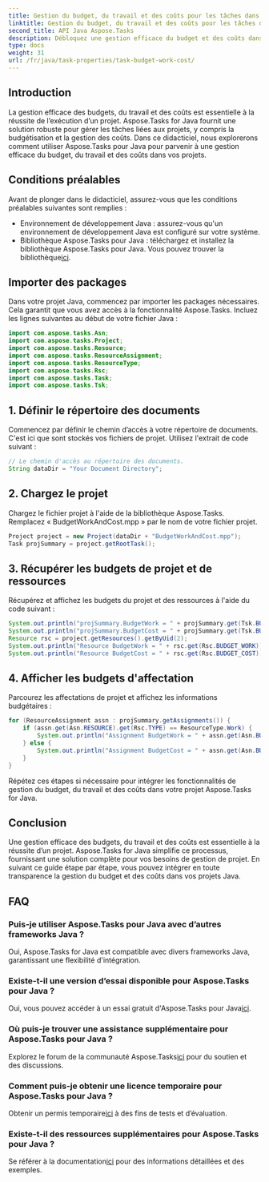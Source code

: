 ```yaml
---
title: Gestion du budget, du travail et des coûts pour les tâches dans Aspose.Tasks
linktitle: Gestion du budget, du travail et des coûts pour les tâches dans Aspose.Tasks
second_title: API Java Aspose.Tasks
description: Débloquez une gestion efficace du budget et des coûts dans les projets Java avec Aspose.Tasks. Découvrez des conseils étape par étape pour une intégration transparente.
type: docs
weight: 31
url: /fr/java/task-properties/task-budget-work-cost/
---
```

## Introduction
La gestion efficace des budgets, du travail et des coûts est essentielle à la réussite de l’exécution d’un projet. Aspose.Tasks for Java fournit une solution robuste pour gérer les tâches liées aux projets, y compris la budgétisation et la gestion des coûts. Dans ce didacticiel, nous explorerons comment utiliser Aspose.Tasks pour Java pour parvenir à une gestion efficace du budget, du travail et des coûts dans vos projets.
## Conditions préalables
Avant de plonger dans le didacticiel, assurez-vous que les conditions préalables suivantes sont remplies :
- Environnement de développement Java : assurez-vous qu'un environnement de développement Java est configuré sur votre système.
-  Bibliothèque Aspose.Tasks pour Java : téléchargez et installez la bibliothèque Aspose.Tasks pour Java. Vous pouvez trouver la bibliothèque[ici](https://releases.aspose.com/tasks/java/).
## Importer des packages
Dans votre projet Java, commencez par importer les packages nécessaires. Cela garantit que vous avez accès à la fonctionnalité Aspose.Tasks. Incluez les lignes suivantes au début de votre fichier Java :
```java
import com.aspose.tasks.Asn;
import com.aspose.tasks.Project;
import com.aspose.tasks.Resource;
import com.aspose.tasks.ResourceAssignment;
import com.aspose.tasks.ResourceType;
import com.aspose.tasks.Rsc;
import com.aspose.tasks.Task;
import com.aspose.tasks.Tsk;
```
## 1. Définir le répertoire des documents
Commencez par définir le chemin d’accès à votre répertoire de documents. C'est ici que sont stockés vos fichiers de projet. Utilisez l'extrait de code suivant :
```java
// Le chemin d'accès au répertoire des documents.
String dataDir = "Your Document Directory";
```
## 2. Chargez le projet
Chargez le fichier projet à l'aide de la bibliothèque Aspose.Tasks. Remplacez « BudgetWorkAndCost.mpp » par le nom de votre fichier projet.
```java
Project project = new Project(dataDir + "BudgetWorkAndCost.mpp");
Task projSummary = project.getRootTask();
```
## 3. Récupérer les budgets de projet et de ressources
Récupérez et affichez les budgets du projet et des ressources à l'aide du code suivant :
```java
System.out.println("projSummary.BudgetWork = " + projSummary.get(Tsk.BUDGET_WORK));
System.out.println("projSummary.BudgetCost = " + projSummary.get(Tsk.BUDGET_COST));
Resource rsc = project.getResources().getByUid(2);
System.out.println("Resource BudgetWork = " + rsc.get(Rsc.BUDGET_WORK));
System.out.println("Resource BudgetCost = " + rsc.get(Rsc.BUDGET_COST));
```
## 4. Afficher les budgets d'affectation
Parcourez les affectations de projet et affichez les informations budgétaires :
```java
for (ResourceAssignment assn : projSummary.getAssignments()) {
    if (assn.get(Asn.RESOURCE).get(Rsc.TYPE) == ResourceType.Work) {
        System.out.println("Assignment BudgetWork = " + assn.get(Asn.BUDGET_WORK));
    } else {
        System.out.println("Assignment BudgetCost = " + assn.get(Asn.BUDGET_COST));
    }
}
```
Répétez ces étapes si nécessaire pour intégrer les fonctionnalités de gestion du budget, du travail et des coûts dans votre projet Aspose.Tasks for Java.
## Conclusion
Une gestion efficace des budgets, du travail et des coûts est essentielle à la réussite d’un projet. Aspose.Tasks for Java simplifie ce processus, fournissant une solution complète pour vos besoins de gestion de projet. En suivant ce guide étape par étape, vous pouvez intégrer en toute transparence la gestion du budget et des coûts dans vos projets Java.
## FAQ
### Puis-je utiliser Aspose.Tasks pour Java avec d’autres frameworks Java ?
Oui, Aspose.Tasks for Java est compatible avec divers frameworks Java, garantissant une flexibilité d'intégration.
### Existe-t-il une version d’essai disponible pour Aspose.Tasks pour Java ?
 Oui, vous pouvez accéder à un essai gratuit d'Aspose.Tasks pour Java[ici](https://releases.aspose.com/).
### Où puis-je trouver une assistance supplémentaire pour Aspose.Tasks pour Java ?
 Explorez le forum de la communauté Aspose.Tasks[ici](https://forum.aspose.com/c/tasks/15) pour du soutien et des discussions.
### Comment puis-je obtenir une licence temporaire pour Aspose.Tasks pour Java ?
 Obtenir un permis temporaire[ici](https://purchase.aspose.com/temporary-license/) à des fins de tests et d’évaluation.
### Existe-t-il des ressources supplémentaires pour Aspose.Tasks pour Java ?
 Se référer à la documentation[ici](https://reference.aspose.com/tasks/java/) pour des informations détaillées et des exemples.